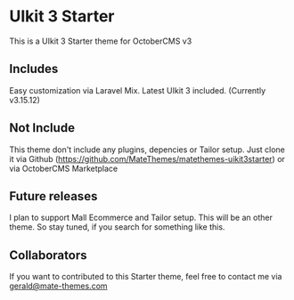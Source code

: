 # UIkit 3 Starter

This is a UIkit 3 Starter theme for OctoberCMS v3

## Includes

Easy customization via Laravel Mix. Latest UIkit 3 included. (Currently v3.15.12)

## Not Include

This theme don't include any plugins, depencies or Tailor setup. Just clone it via Github (https://github.com/MateThemes/matethemes-uikit3starter) or via OctoberCMS Marketplace

## Future releases

I plan to support Mall Ecommerce and Tailor setup. This will be an other theme. So stay tuned, if you search for something like this.

## Collaborators

If you want to contributed to this Starter theme, feel free to contact me via gerald@mate-themes.com